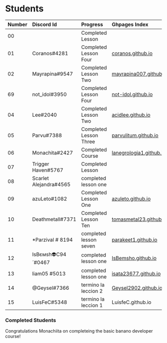 # Students

| Number | Discord Id            | Progress               | Ghpages Index            |
|:------ |:--------------------- |:---------------------- |:------------------------ |
| 00     |                       | Completed Lesson       |                          |
| 01     | Coranos#4281          | Completed Lesson Four  |[coranos.github.io]       |
| 02     | Mayrapina#9547        | Completed Lesson Two   |[mayrapina007.github.io]  |
| 69     | not_idol#3950         | Completed Lesson Four  |[not-idol.github.io]      |
| 04     | Lee#2040              | Completed Lesson Two   |[acidlee.github.io]       |
| 05     | Parvu#7388            | Completed Lesson Three |[parvulitum.github.io]    |
| 06     | Monachita#2427        | Completed Course       |[lanegrologia1.github.io] |
| 07     | Trigger Haven#5767    | Completed Lesson       |                          |
| 08     | Scarlet Alejandra#4565| completed lesson one   |
| 09     | azuLeto#1082          | Completed Lesson One   |[azuleto.github.io]       |
| 10     | Deathmetall#7371      | Completed Lesson Ten   |[tomasmetal23.github.io]  |
| 11     |*Parzival # 8194       | completed lesson seven | [parakeet1.github.io]    |
| 12     | IsBємsh👽C94´#0467    | completed lesson one   |[IsBemsho.github.io]      |
| 13     | liam05 #5013          | completed lesson one   |[isata23677.github.io]    |
| 14     | @Geysel#7366          | termino la leccion 2  | [Geysel2902.github.io]  |  
 | 15     | LuisFeC#5348          | termino la leccion 1  | LuisfeC.github.io  |  

[coranos.github.io]: https://coranos.github.io/
[mayrapina007.github.io]: https://mayrapina007.github.io/
[not-idol.github.io]: https://not-idol.github.io/
[acidlee.github.io]: https://acidlee.github.io/
[parvulitum.github.io]: https://Parvulitum.github.io/
[lanegrologia1.github.io]: https://lanegrologia1.github.io/
[tomasmetal23.github.io]: https://tomasmetal23.github.io/
[azuleto.github.io]: https://azuleto.github.io
[parakeet1.github.io]: https://github.com/parakeet1/ 
[liam05.github.io]: https://liam05.github.io
[IsBemsho.github.io]: https://IsBemsho.github.io/
[isata23677.github.io]: https://isata23677.github.io/
[Geysel2902.github.io]: https://github.com/Geysel2902/coranos.github.io/ 
[LuisfeC.github.io]: https://github.com/Luisfec/LuisfeC.github.io/ 

### Completed Students

Congratulations Monachiita on completeing the basic banano developer course! 
